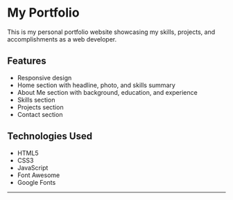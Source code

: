 # My Portfolio

This is my personal portfolio website showcasing my skills, projects, and accomplishments as a web developer.

## Features

- Responsive design
- Home section with headline, photo, and skills summary
- About Me section with background, education, and experience
- Skills section
- Projects section
- Contact section

## Technologies Used

- HTML5
- CSS3
- JavaScript
- Font Awesome
- Google Fonts

---


